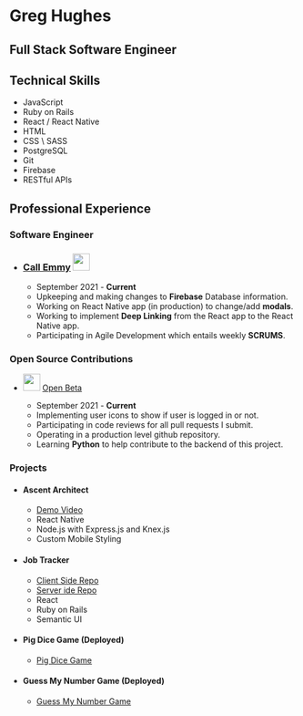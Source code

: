 # Greg Hughes

## Full Stack Software Engineer

## Technical Skills

- JavaScript
- Ruby on Rails
- React / React Native
- HTML
- CSS \ SASS
- PostgreSQL
- Git
- Firebase
- RESTful APIs

## Professional Experience

### Software Engineer

- ### [Call Emmy](https://callemmy.com/) <kbd><img src="https://media.istockphoto.com/vectors/decorative-magic-wand-with-a-magic-trace-star-shape-magic-accessory-vector-id960750022?k=20&m=960750022&s=612x612&w=0&h=PGoArU_KbBAAVLwT4xDG9kjo-eIuTbe4tCXbIxFrXdI=" width="30" height="30"/></kbd>
  - September 2021 - **Current**
  - Upkeeping and making changes to **Firebase** Database information.
  - Working on React Native app (in production) to change/add **modals**.
  - Working to implement **Deep Linking** from the React app to the React Native app.
  - Participating in Agile Development which entails weekly **SCRUMS**.

### Open Source Contributions

- <kbd><img src="https://avatars.githubusercontent.com/u/24965610?s=200&v=4" width="30" height="30"/></kbd> [Open Beta](https://OpenSource.io)

  - September 2021 - **Current**
  - Implementing user icons to show if user is logged in or not.
  - Participating in code reviews for all pull requests I submit.
  - Operating in a production level github repository.
  - Learning **Python** to help contribute to the backend of this project.


### Projects
- #### Ascent Architect  
    - [Demo Video]("https://www.youtube.com/watch?v=j-p9zeX9K-c")
    - React Native
    - Node.js with Express.js and Knex.js
    - Custom Mobile Styling

- #### Job Tracker 
    - [Client Side Repo]("https://github.com/catman237/job_posting_frontend")
    - [Server ide Repo]("https://github.com/catman237/job_posting_backend")
    - React 
    - Ruby on Rails
    - Semantic UI

- #### Pig Dice Game (Deployed) 
    - [Pig Dice Game]("https://game-of-dice-app.netlify.app")
    
- #### Guess My Number Game (Deployed)
    - [Guess My Number Game]("https://guessinggameapp.netlify.app")
